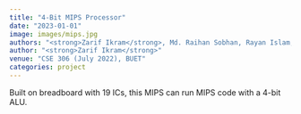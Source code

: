 ```yaml
---
title: "4-Bit MIPS Processor"
date: "2023-01-01"
image: images/mips.jpg
authors: "<strong>Zarif Ikram</strong>, Md. Raihan Sobhan, Rayan Islam, Md. Labid Al Nahiyan, Anamul Hoque Emtiaj"
author: "<strong>Zarif Ikram</strong>"
venue: "CSE 306 (July 2022), BUET"
categories: project
---
```


Built on breadboard with 19 ICs, this MIPS can run MIPS code with a 4-bit ALU.
